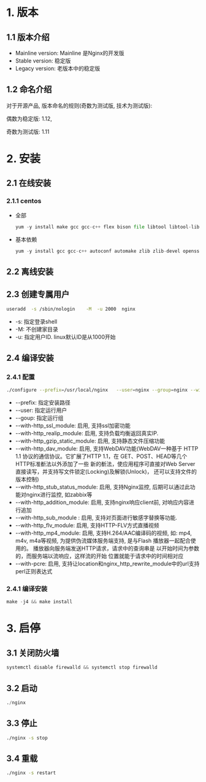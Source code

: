 # 1. 版本

## 1.1 版本介绍

* Mainline version: Mainline 是Nginx的开发版
* Stable version: 稳定版
* Legacy version: 老版本中的稳定版

## 1.2 命名介绍

对于开源产品, 版本命名的规则(奇数为测试版, 技术为测试版):

偶数为稳定版: 1.12, 

奇数为测试版: 1.11

# 2. 安装

## 2.1 在线安装

### 2.1.1 centos

* 全部

  ```python
  yum -y install make gcc gcc-c++ flex bison file libtool libtool-libs autoconf kernel-devel libjpeg libjpeg-devel libpng libpng-devel gd freetype freetype-devel libxml2 libxml2-devel zlib zlib-devel glib2 glib2-devel bzip2 bzip2-devel libevent ncurses ncurses-devel curl curl-devel e2fsprogs e2fsprogs-devel krb5-devel libidn libidn-devel openssl openssl-devel gettext gettext-devel ncurses-devel gmp-devel unzip libcap
  ```

  

* 基本依赖

  ```python
  yum -y install gcc gcc-c++ autoconf automake zlib zlib-devel openssl openssl-devel pcre pcre-devel 
  ```

## 2.2 离线安装

##  2.3 创建专属用户

```bash
useradd  -s /sbin/nologin    -M  -u 2000  nginx 
```

* -s: 指定登录shell
* -M: 不创建家目录
* -u: 指定用户ID. linux默认ID是从1000开始

## 2.4 编译安装

### 2.4.1 配置

```bash
./configure --prefix=/usr/local/nginx   --user=nginx --group=nginx --with-http_ssl_module --with-http_realip_module  --with-http_gzip_static_module  --with-http_dav_module  --with-http_stub_status_module  --with-http_addition_module --with-http_sub_module  --with-http_flv_module  --with-http_mp4_module  --with-pcre
```

* --prefix: 指定安装路径
* --user: 指定运行用户
* --goup: 指定运行组
* --with-http_ssl_module: 启用, 支持ssl加密功能
* --with-http_realip_module: 启用, 支持负载均衡返回真实IP.
* --with-http_gzip_static_module: 启用, 支持静态文件压缩功能
* --with-http_dav_module: 启用, 支持WebDAV功能(WebDAV一种基于 HTTP 1.1 协议的通信协议。它扩展了HTTP 1.1，在 GET、POST、HEAD等几个 HTTP标准斱法以外添加了一些 新的斱法，使应用程序可直接对Web Server 直接读写，并支持写文件锁定(Locking)及解锁(Unlock)， 还可以支持文件的版本控制)
* --with-http_stub_status_module: 启用, 支持Nginx监控, 后期可以通过此功能对nginx进行监控, 如zabbix等
* --with-http_addition_module: 启用, 支持nginx响应client前, 对响应内容进行追加
* --with-http_sub_module : 启用, 支持对页面进行敏感字替换等功能.
* --with-http_flv_module: 启用, 支持HTTP-FLV方式直播视频
* --with-http_mp4_module: 启用, 支持H.264/AAC编译码的视频, 如: mp4, m4v, m4a等视频, 为提供伪流媒体服务端支持, 是与Flash 播放器一起配合使用的。 播放器向服务端发送HTTP请求，请求中的查询串是 以开始时间为参数的，而服务端以流响应，这样流的开始 位置就能于请求中的时间相对应
* --with-pcre: 启用, 支持让location和nginx_http_rewrite_module中的url支持perl正则表达式

### 2.4.1 编译安装

```python
make -j4 && make install
```

# 3. 启停

## 3.1 关闭防火墙

```python
systemctl disable firewalld && systemctl stop firewalld
```



## 3.2 启动

```python
./nginx
```



## 3.3 停止

```bash
./nginx -s stop
```



## 3.4 重载

```bash
./nginx -s restart
```









